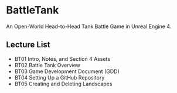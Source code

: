 # BattleTank
An Open-World Head-to-Head Tank Battle Game in Unreal Engine 4.
## Lecture List 
* BT01 Intro, Notes, and Section 4 Assets
* BT02 Battle Tank Overview
* BT03 Game Development Document (GDD)
* BT04 Setting Up a GitHub Repository
* BT05 Creating and Deleting Landscapes
